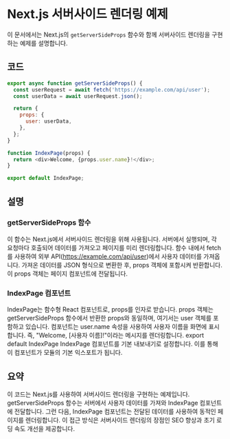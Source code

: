 # Next.js 서버사이드 렌더링 예제

이 문서에서는 Next.js의 `getServerSideProps` 함수와 함께 서버사이드 렌더링을 구현하는 예제를 설명합니다.

## 코드

```javascript
export async function getServerSideProps() {
  const userRequest = await fetch('https://example.com/api/user');
  const userData = await userRequest.json();

  return {
    props: {
      user: userData,
    },
  };
}

function IndexPage(props) {
  return <div>Welcome, {props.user.name}!</div>;
}

export default IndexPage;
```

## 설명
### getServerSideProps 함수
이 함수는 Next.js에서 서버사이드 렌더링을 위해 사용됩니다.
서버에서 실행되며, 각 요청마다 호출되어 데이터를 가져오고 페이지를 미리 렌더링합니다.
함수 내에서 fetch를 사용하여 외부 API(https://example.com/api/user)에서 사용자 데이터를 가져옵니다.
가져온 데이터를 JSON 형식으로 변환한 후, props 객체에 포함시켜 반환합니다. 이 props 객체는 페이지 컴포넌트에 전달됩니다.
### IndexPage 컴포넌트
IndexPage는 함수형 React 컴포넌트로, props를 인자로 받습니다.
props 객체는 getServerSideProps 함수에서 반환한 props와 동일하며, 여기서는 user 객체를 포함하고 있습니다.
컴포넌트는 user.name 속성을 사용하여 사용자 이름을 화면에 표시합니다. 즉, "Welcome, [사용자 이름]!"이라는 메시지를 렌더링합니다.
export default IndexPage
IndexPage 컴포넌트를 기본 내보내기로 설정합니다. 이를 통해 이 컴포넌트가 모듈의 기본 익스포트가 됩니다.

## 요약
이 코드는 Next.js를 사용하여 서버사이드 렌더링을 구현하는 예제입니다. getServerSideProps 함수는 서버에서 사용자 데이터를 가져와 IndexPage 컴포넌트에 전달합니다. 그런 다음, IndexPage 컴포넌트는 전달된 데이터를 사용하여 동적인 페이지를 렌더링합니다. 이 접근 방식은 서버사이드 렌더링의 장점인 SEO 향상과 초기 로딩 속도 개선을 제공합니다.